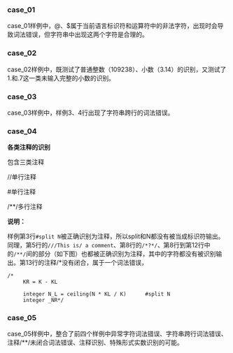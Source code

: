 ### case_01

case_01样例中，@、$属于当前语言标识符和运算符中的非法字符，出现时会导致词法错误，但字符串中出现这两个字符是合理的。

### case_02

case_02样例中，既测试了普通整数（109238）、小数（3.14）的识别，又测试了1.和.7这一类未输入完整的小数的识别。

### case_03

case_03样例中，样例3、4行出现了字符串跨行的词法错误。

### case_04

**各类注释的识别**

包含三类注释

//单行注释

#单行注释

/**/多行注释

**说明：**

样例第3行`#split N`被正确识别为注释，所以split和N都没有被当成标识符输出。同理，第5行的`///This is/ a comment`、第8行的`/*?*/`、第8行到第12行中的`/**/`间的部分（如下图）也都被正确识别为注释，其中的字符都没有被识别输出。第13行的注释/*没有闭合，属于一个词法错误，

```
/*
     KR = K - KL

     integer N_L = ceiling(N * KL / K)      #split N
     integer _NR*/
```

### case_05 

case_05样例中，整合了前四个样例中异常字符词法错误、字符串跨行词法错误、注释/**/未闭合词法错误、注释识别、特殊形式实数识别的可能。



